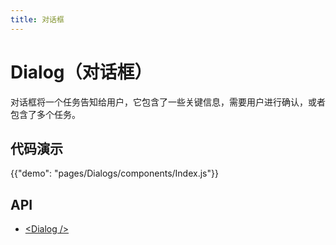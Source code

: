 ```yaml
---
title: 对话框
---
```


# Dialog（对话框）

<p class="description">对话框将一个任务告知给用户，它包含了一些关键信息，需要用户进行确认，或者包含了多个任务。</p>

## 代码演示

{{"demo": "pages/Dialogs/components/Index.js"}}

## API

- [&lt;Dialog /&gt;](/drug-ui/api/dialog)
